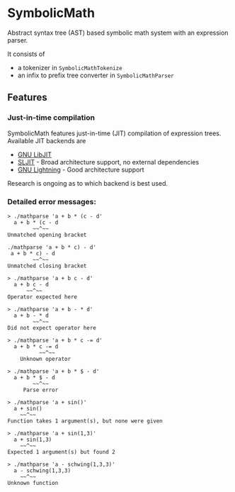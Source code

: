 # SymbolicMath
Abstract syntax tree (AST) based symbolic math system with an expression parser.

It consists of

- a tokenizer in `SymbolicMathTokenize`
- an infix to prefix tree converter in `SymbolicMathParser`

## Features

### Just-in-time compilation

SymbolicMath features just-in-time (JIT) compilation of expression trees.
Available JIT backends are

* [GNU LibJIT](https://www.gnu.org/software/libjit/)
* [SLJIT](http://sljit.sourceforge.net/) - Broad architecture support, no external dependencies
* [GNU Lightning](https://www.gnu.org/software/lightning/) - Good architecture support

Research is ongoing as to which backend is best used.

### Detailed error messages:

```
> ./mathparse 'a + b * (c - d'
  a + b * (c - d
        ~~^~~
Unmatched opening bracket
```

```
./mathparse 'a + b * c) - d'
 a + b * c) - d
        ~~^~~
Unmatched closing bracket
```

```
> ./mathparse 'a + b c - d'
  a + b c - d
      ~~^~~
Operator expected here
```

```
> ./mathparse 'a + b - * d'
  a + b - * d
        ~~^~~
Did not expect operator here
```

```
> ./mathparse 'a + b * c -= d'
  a + b * c -= d
          ~~^~~
    Unknown operator
```

```
> ./mathparse 'a + b * $ - d'
  a + b * $ - d
        ~~^~~
     Parse error
```

```
> ./mathparse 'a + sin()'
  a + sin()
    ~~^~~
Function takes 1 argument(s), but none were given
```

```
> ./mathparse 'a + sin(1,3)'
  a + sin(1,3)
    ~~^~~
Expected 1 argument(s) but found 2
```

```
> ./mathparse 'a - schwing(1,3,3)'
  a - schwing(1,3,3)
    ~~^~~
Unknown function
```
